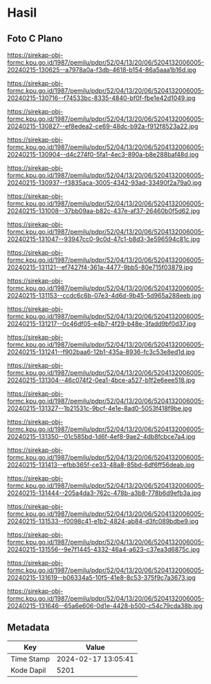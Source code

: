 # Hasil

## Foto C Plano

https://sirekap-obj-formc.kpu.go.id/1987/pemilu/pdpr/52/04/13/20/06/5204132006005-20240215-130625--a7978a0a-f3db-4618-b154-86a5aaa1b16d.jpg

https://sirekap-obj-formc.kpu.go.id/1987/pemilu/pdpr/52/04/13/20/06/5204132006005-20240215-130716--f74533bc-8335-4840-bf0f-fbe1e42d1049.jpg

https://sirekap-obj-formc.kpu.go.id/1987/pemilu/pdpr/52/04/13/20/06/5204132006005-20240215-130827--ef8edea2-ce69-48dc-b92a-f912f8523a22.jpg

https://sirekap-obj-formc.kpu.go.id/1987/pemilu/pdpr/52/04/13/20/06/5204132006005-20240215-130904--d4c274f0-5fa1-4ec3-890a-b8e288baf48d.jpg

https://sirekap-obj-formc.kpu.go.id/1987/pemilu/pdpr/52/04/13/20/06/5204132006005-20240215-130937--f3835aca-3005-4342-93ad-33490f2a79a0.jpg

https://sirekap-obj-formc.kpu.go.id/1987/pemilu/pdpr/52/04/13/20/06/5204132006005-20240215-131008--37bb09aa-b82c-437e-af37-26460b0f5d62.jpg

https://sirekap-obj-formc.kpu.go.id/1987/pemilu/pdpr/52/04/13/20/06/5204132006005-20240215-131047--93947cc0-9c0d-47c1-b8d3-3e596594c81c.jpg

https://sirekap-obj-formc.kpu.go.id/1987/pemilu/pdpr/52/04/13/20/06/5204132006005-20240215-131121--ef7427f4-361a-4477-9bb5-80e715f03879.jpg

https://sirekap-obj-formc.kpu.go.id/1987/pemilu/pdpr/52/04/13/20/06/5204132006005-20240215-131153--ccdc6c6b-07e3-4d6d-9b45-5d965a288eeb.jpg

https://sirekap-obj-formc.kpu.go.id/1987/pemilu/pdpr/52/04/13/20/06/5204132006005-20240215-131217--0c46df05-e4b7-4f29-b48e-3fadd9bf0d37.jpg

https://sirekap-obj-formc.kpu.go.id/1987/pemilu/pdpr/52/04/13/20/06/5204132006005-20240215-131241--f902baa6-12b1-435a-8936-fc3c53e8ed1d.jpg

https://sirekap-obj-formc.kpu.go.id/1987/pemilu/pdpr/52/04/13/20/06/5204132006005-20240215-131304--46c074f2-0ea1-4bce-a527-b1f2e6eee518.jpg

https://sirekap-obj-formc.kpu.go.id/1987/pemilu/pdpr/52/04/13/20/06/5204132006005-20240215-131327--1b21531c-9bcf-4e1e-8ad0-5053f418f9be.jpg

https://sirekap-obj-formc.kpu.go.id/1987/pemilu/pdpr/52/04/13/20/06/5204132006005-20240215-131350--01c585bd-1d6f-4ef8-9ae2-4db8fcbce7a4.jpg

https://sirekap-obj-formc.kpu.go.id/1987/pemilu/pdpr/52/04/13/20/06/5204132006005-20240215-131413--efbb365f-ce33-48a8-85bd-6df6ff56deab.jpg

https://sirekap-obj-formc.kpu.go.id/1987/pemilu/pdpr/52/04/13/20/06/5204132006005-20240215-131444--205a4da3-762c-478b-a3b8-778b6d9efb3a.jpg

https://sirekap-obj-formc.kpu.go.id/1987/pemilu/pdpr/52/04/13/20/06/5204132006005-20240215-131533--f0098c41-e1b2-4824-ab84-d3fc089bdbe9.jpg

https://sirekap-obj-formc.kpu.go.id/1987/pemilu/pdpr/52/04/13/20/06/5204132006005-20240215-131556--9e7f1445-4332-46a4-a623-c37ea3d6875c.jpg

https://sirekap-obj-formc.kpu.go.id/1987/pemilu/pdpr/52/04/13/20/06/5204132006005-20240215-131619--b06334a5-10f5-41e8-8c53-375f9c7a3673.jpg

https://sirekap-obj-formc.kpu.go.id/1987/pemilu/pdpr/52/04/13/20/06/5204132006005-20240215-131646--65a6e606-0d1e-4428-b500-c54c79cda38b.jpg


## Metadata

| Key        | Value               |
| ---------- | ------------------- |
| Time Stamp | 2024-02-17 13:05:41 |
| Kode Dapil | 5201                |



